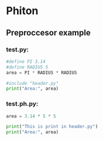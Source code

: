 # Phiton

## Preproccesor example
### test.py:
```python
#define PI 3.14
#define RADIUS 5
area = PI * RADIUS * RADIUS

#include "header.py"
print("Area:", area)
```
### test.ph.py:
```python
area = 3.14 * 5 * 5

print("This is print in header.py")
print("Area:", area)
```